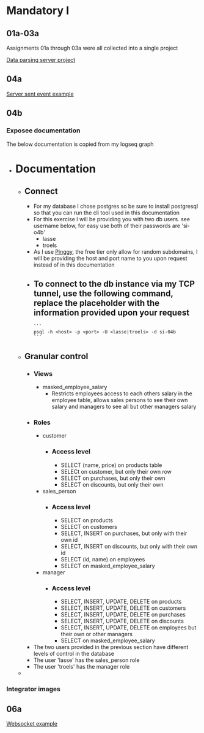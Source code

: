 # Mandatory I

## 01a-03a
Assignments 01a through 03a were all collected into a single project

[Data parsing server project](https://github.com/Doro-HD/kea_soft_systems_integration/tree/main/assignments/01a-03a._Data_parsing_server)

## 04a

[Server sent event example](https://github.com/Doro-HD/kea_soft_systems_integration/tree/main/13._Server-sent_event)

## 04b

### Exposee documentation
The below documentation is copied from my logseq graph

- # Documentation
	- ## Connect
		- For my database I chose postgres so be sure to install postgresql so that you can run the cli tool used in this documentation
		- For this exercise I will be providing you with two db users. see username below, for easy use both of their passwords are 'si-o4b'
			- lasse
			- troels
		- As I use [Pinggy](https://pinggy.io), the free tier only allow for random subdomains, I will be providing the host and port name to you upon request instead of in this documentation
		- To connect to the db instance via my TCP tunnel, use the following command, replace the placeholder with the information provided upon your request
			-
			  ```
			  psql -h <host> -p <port> -U <lasse|troels> -d si-04b
			  ```
	- ## Granular control
		- ### Views
			- masked_employee_salary
				- Restricts employees access to each others salary in the employee table, allows sales persons to see their own salary and managers to see all but other managers salary
		- ### Roles
			- customer
				- ### Access level
					- SELECT (name, price) on products table
					- SELECt on customer, but only their own row
					- SELECT on purchases, but only their own
					- SELECT on discounts, but only their own
			- sales_person
				- ### Access level
					- SELECT on products
					- SELECT on customers
					- SELECT, INSERT on purchases, but only with their own id
					- SELECT, INSERT on discounts, but only with their own id
					- SELECT (id, name) on employees
					- SELECT on masked_employee_salary
			- manager
				- ### Access level
					- SELECT, INSERT, UPDATE, DELETE on products
					- SELECT, INSERT, UPDATE, DELETE on customers
					- SELECT, INSERT, UPDATE, DELETE on purchases
					- SELECT, INSERT, UPDATE, DELETE on discounts
					- SELECT, INSERT, UPDATE, DELETE on employees but their own or other managers
					- SELECT on masked_employee_salary
		- The two users provided in the previous section have different levels of control in the database
		- The user 'lasse' has the sales_person role
		- The user 'troels' has the manager role
	-

### Integrator images



## 06a

[Websocket example](https://github.com/Doro-HD/kea_soft_systems_integration/tree/main/14._Websocket/01._node)
